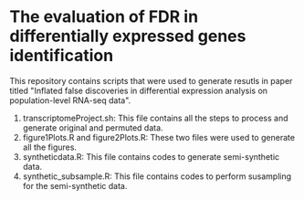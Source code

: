 # The evaluation of FDR in differentially expressed genes identification
This repository contains scripts that were used to generate resutls in paper titled "Inflated false discoveries in differential expression analysis on population-level RNA-seq data".
1. transcriptomeProject.sh: This file contains all the steps to process and generate original and permuted data.
2. figure1Plots.R and figure2Plots.R: These two files were used to generate all the figures.
3. syntheticdata.R: This file contains codes to generate semi-synthetic data.
4. synthetic_subsample.R: This file contains codes to perform susampling for the semi-synthetic data.
